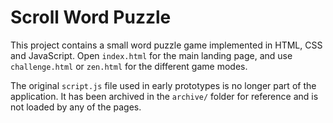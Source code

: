 # Scroll Word Puzzle

This project contains a small word puzzle game implemented in HTML, CSS and JavaScript. Open `index.html` for the main landing page, and use `challenge.html` or `zen.html` for the different game modes.

The original `script.js` file used in early prototypes is no longer part of the application. It has been archived in the `archive/` folder for reference and is not loaded by any of the pages.
